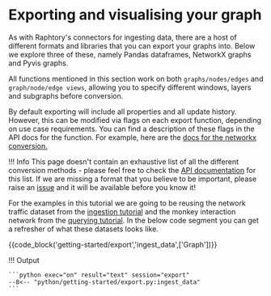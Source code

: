 # Exporting and visualising your graph
As with Raphtory's connectors for ingesting data, there are a host of different formats and libraries that you can export your graphs into. Below we explore three of these, namely Pandas dataframes, NetworkX graphs and Pyvis graphs.

All functions mentioned in this section work on both `graphs/nodes/edges` and `graph/node/edge views`, allowing you to specify different windows, layers and subgraphs before conversion. 

By default exporting will include all properties and all update history. However, this can be modified via flags on each export function, depending on use case requirements. You can find a description of these flags in the API docs for the function. For example, here are the [docs for the networkx conversion.](https://docs.raphtory.com/en/master/reference/core/graph.html#raphtory.Graph.to_networkx)

!!! Info
    This page doesn't contain an exhaustive list of all the different conversion methods - please feel free to check the [API documentation](https://docs.raphtory.com/) for this list. If we are missing a format that you believe to be important, please raise an [issue](https://github.com/Pometry/Raphtory/issues) and it will be available before you know it!

For the examples in this tutorial we are going to be reusing the network traffic dataset from the [ingestion tutorial](../ingestion/3_dataframes.md) and the monkey interaction network from the [querying tutorial](../querying/1_intro.md). In the below code segment you can get a refresher of what these datasets looks like. 

{{code_block('getting-started/export','ingest_data',['Graph'])}}

!!! Output

    ```python exec="on" result="text" session="export"
    --8<-- "python/getting-started/export.py:ingest_data"
    ```
